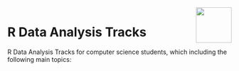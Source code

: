 <img align="right" width="80" height="80" src="https://github.com/cs-MohamedAyman/DataCamp-Tracks/blob/master/organizations-logos/datacamp.jpg">

# R Data Analysis Tracks
R Data Analysis Tracks for computer science students, which including the following main topics:

